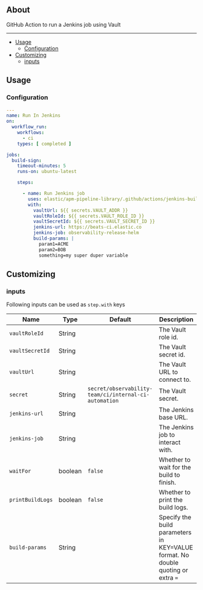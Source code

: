 ## About

GitHub Action to run a Jenkins job using Vault

___

* [Usage](#usage)
  * [Configuration](#configuration)
* [Customizing](#customizing)
  * [inputs](#inputs)

## Usage

### Configuration


```yaml
---
name: Run In Jenkins
on:
  workflow_run:
    workflows:
      - ci
    types: [ completed ]

jobs:
  build-sign:
    timeout-minutes: 5
    runs-on: ubuntu-latest

    steps:

      - name: Run Jenkins job
        uses: elastic/apm-pipeline-library/.github/actions/jenkins-build@current
        with:
          vaultUrl: ${{ secrets.VAULT_ADDR }}
          vaultRoleId: ${{ secrets.VAULT_ROLE_ID }}
          vaultSecretId: ${{ secrets.VAULT_SECRET_ID }}
          jenkins-url: https://beats-ci.elastic.co
          jenkins-job: observability-release-helm
          build-params: |
            param1=ACME
            param2=BOB
            something=my super duper variable

```

## Customizing

### inputs

Following inputs can be used as `step.with` keys

| Name              | Type    | Default                     | Description                        |
|-------------------|---------|-----------------------------|------------------------------------|
| `vaultRoleId`     | String  |                             | The Vault role id. |
| `vaultSecretId`   | String  |                             | The Vault secret id. |
| `vaultUrl`        | String  |                             | The Vault URL to connect to. |
| `secret`          | String  | `secret/observability-team/ci/internal-ci-automation` | The Vault secret. |
| `jenkins-url`     | String  |                             | The Jenkins base URL. |
| `jenkins-job`     | String  |                             | The Jenkins job to interact with. |
| `waitFor`         | boolean | `false`                     | Whether to wait for the build to finish. |
| `printBuildLogs`  | boolean | `false`                     | Whether to print the build logs. |
| `build-params`    | String  |                             | Specify the build parameters  in KEY=VALUE format. No double quoting or extra `=` |
